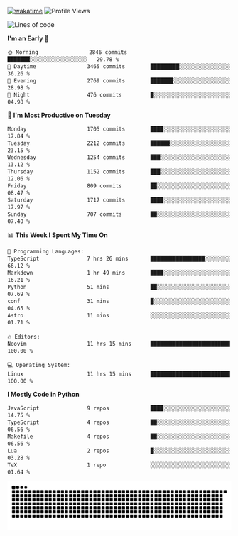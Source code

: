 [![wakatime](https://wakatime.com/badge/user/b920b284-3cde-4cd4-b72e-f7f22d050b16.svg)](https://wakatime.com/@b920b284-3cde-4cd4-b72e-f7f22d050b16)
![Profile Views](http://img.shields.io/badge/Profile%20Views-4586-blue)
<!--START_SECTION:waka-->
![Lines of code](https://img.shields.io/badge/From%20Hello%20World%20I%27ve%20Written-7.3%20million%20lines%20of%20code-blue)

**I'm an Early 🐤** 

```text
🌞 Morning                2846 commits        ███████░░░░░░░░░░░░░░░░░░   29.78 % 
🌆 Daytime                3465 commits        █████████░░░░░░░░░░░░░░░░   36.26 % 
🌃 Evening                2769 commits        ███████░░░░░░░░░░░░░░░░░░   28.98 % 
🌙 Night                  476 commits         █░░░░░░░░░░░░░░░░░░░░░░░░   04.98 % 
```
📅 **I'm Most Productive on Tuesday** 

```text
Monday                   1705 commits        ████░░░░░░░░░░░░░░░░░░░░░   17.84 % 
Tuesday                  2212 commits        ██████░░░░░░░░░░░░░░░░░░░   23.15 % 
Wednesday                1254 commits        ███░░░░░░░░░░░░░░░░░░░░░░   13.12 % 
Thursday                 1152 commits        ███░░░░░░░░░░░░░░░░░░░░░░   12.06 % 
Friday                   809 commits         ██░░░░░░░░░░░░░░░░░░░░░░░   08.47 % 
Saturday                 1717 commits        ████░░░░░░░░░░░░░░░░░░░░░   17.97 % 
Sunday                   707 commits         ██░░░░░░░░░░░░░░░░░░░░░░░   07.40 % 
```


📊 **This Week I Spent My Time On** 

```text
💬 Programming Languages: 
TypeScript               7 hrs 26 mins       █████████████████░░░░░░░░   66.12 % 
Markdown                 1 hr 49 mins        ████░░░░░░░░░░░░░░░░░░░░░   16.21 % 
Python                   51 mins             ██░░░░░░░░░░░░░░░░░░░░░░░   07.69 % 
conf                     31 mins             █░░░░░░░░░░░░░░░░░░░░░░░░   04.65 % 
Astro                    11 mins             ░░░░░░░░░░░░░░░░░░░░░░░░░   01.71 % 

🔥 Editors: 
Neovim                   11 hrs 15 mins      █████████████████████████   100.00 % 

💻 Operating System: 
Linux                    11 hrs 15 mins      █████████████████████████   100.00 % 
```

**I Mostly Code in Python** 

```text
JavaScript               9 repos             ████░░░░░░░░░░░░░░░░░░░░░   14.75 % 
TypeScript               4 repos             ██░░░░░░░░░░░░░░░░░░░░░░░   06.56 % 
Makefile                 4 repos             ██░░░░░░░░░░░░░░░░░░░░░░░   06.56 % 
Lua                      2 repos             █░░░░░░░░░░░░░░░░░░░░░░░░   03.28 % 
TeX                      1 repo              ░░░░░░░░░░░░░░░░░░░░░░░░░   01.64 % 
```




<!--END_SECTION:waka-->
![Snake animation](https://raw.githubusercontent.com/timmypidashev/timmypidashev/main/commits.svg)
